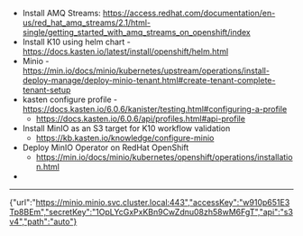 

- Install AMQ Streams: https://access.redhat.com/documentation/en-us/red_hat_amq_streams/2.1/html-single/getting_started_with_amq_streams_on_openshift/index
- Install K10 using helm chart - https://docs.kasten.io/latest/install/openshift/helm.html
- Minio - https://min.io/docs/minio/kubernetes/upstream/operations/install-deploy-manage/deploy-minio-tenant.html#create-tenant-complete-tenant-setup
- kasten configure profile - https://docs.kasten.io/6.0.6/kanister/testing.html#configuring-a-profile
  - https://docs.kasten.io/6.0.6/api/profiles.html#api-profile
- Install MinIO as an S3 target for K10 workflow validation
    - https://kb.kasten.io/knowledge/configure-minio
- Deploy MinIO Operator on RedHat OpenShift
  - https://min.io/docs/minio/kubernetes/openshift/operations/installation.html
- 



















---
{"url":"https://minio.minio.svc.cluster.local:443","accessKey":"w910p651E3Tp8BEm","secretKey":"1OpLYcGxPxKBn9CwZdnu08zh58wM6FgT","api":"s3v4","path":"auto"}